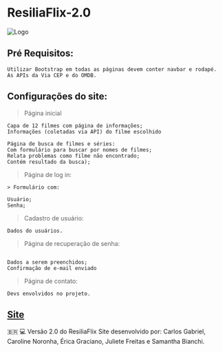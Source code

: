 # ResiliaFlix-2.0

![Logo](../img/logoResilia2)

## Pré Requisitos: 

```Utilizar Bootstrap em todas as páginas devem conter navbar e rodapé. As APIs da Via CEP e do OMDB. ```

## Configurações do site:

> Página inicial
```
Capa de 12 filmes com página de informações; 
Informações (coletadas via API) do filme escolhido

Página de busca de filmes e séries:
Com formulário para buscar por nomes de filmes;
Relata problemas como filme não encontrado;
Contém resultado da busca); 
```

> Página de log in:
```
> Formulário com:

Usuário;
Senha; 
```

> Cadastro de usuário:
```Formulário com:
Dados do usuários.
```

> Página de recuperação de senha: 
```Formulário com:

Dados a serem preenchidos;
Confirmação de e-mail enviado
```

> Página de contato:

```Devs envolvidos no projeto.```


## [Site]()

:brazil: :computer: Versão 2.0 do ResiliaFlix
Site desenvolvido por: Carlos Gabriel, Caroline Noronha, Érica Graciano, Juliete Freitas e Samantha Bianchi.
